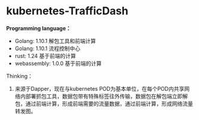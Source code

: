 # kubernetes-TrafficDash

**Programming language：**

* Golang: 1.10.1      解包工具和前端计算
* Golang: 1.10.1      流程控制中心
* rust: 1.24          基于前端的计算
* webassembly: 1.0.0  基于前端的计算

Thinking：

1. 来源于Dapper，现在与kubernetes POD为基本单位，在每个POD内共享网络内部署抓包工具，数据包带有特殊标签往外传输，数据包在解包端立即解包，通过前端计算，形成前端需要的流量数据，通过前端计算，形成网络流量转发图。
